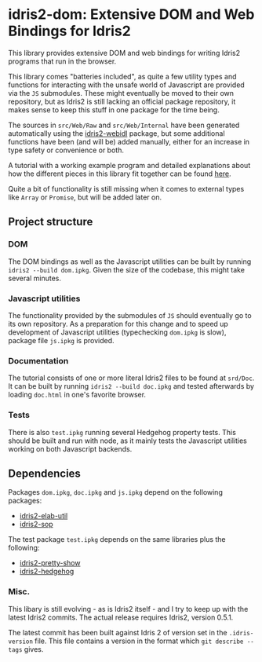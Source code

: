 # idris2-dom: Extensive DOM and Web Bindings for Idris2

This library provides extensive DOM and web bindings for
writing Idris2 programs that run in the browser.

This library comes "batteries included", as quite a few utility types
and functions for interacting with the unsafe world of Javascript
are provided via the `JS` submodules. These might eventually be moved
to their own repository, but as Idris2 is still lacking an official
package repository, it makes sense to keep this stuff in one package
for the time being.

The sources in `src/Web/Raw` and `src/Web/Internal`
have been generated automatically using
the [idris2-webidl](https://github.com/stefan-hoeck/idris2-webidl)
package, but some additional functions have been (and will be) added
manually, either for an increase in type safety or convenience or both.

A tutorial with a working example program and detailed
explanations about how the different pieces in this library fit
together can be found [here](src/Doc/Tutorial.md).

Quite a bit of functionality is still missing when it comes
to external types like `Array` or `Promise`, but will be added
later on.

## Project structure

### DOM
The DOM bindings as well as the Javascript utilities can be built
by running `idris2 --build dom.ipkg`. Given the size of the codebase,
this might take several minutes.

### Javascript utilities
The functionality provided by the submodules of `JS` should eventually
go to its own repository. As a preparation for this change and to
speed up development of Javascript utilities (typechecking `dom.ipkg`
is slow), package file `js.ipkg` is provided.

### Documentation
The tutorial consists of one or more literal Idris2 files to be
found at `srd/Doc`. It can be built by running `idris2 --build doc.ipkg`
and tested afterwards by loading `doc.html` in one's favorite browser.

### Tests
There is also `test.ipkg` running several Hedgehog property tests.
This should be built and run with node, as it mainly tests the
Javascript utilities working on both Javascript backends.

## Dependencies

Packages `dom.ipkg`, `doc.ipkg` and `js.ipkg` depend on the following packages:

* [idris2-elab-util](https://github.com/stefan-hoeck/idris2-elab-util)
* [idris2-sop](https://github.com/stefan-hoeck/idris2-sop)

The test package `test.ipkg` depends on the same libraries plus
the following:

* [idris2-pretty-show](https://github.com/stefan-hoeck/idris2-pretty-show)
* [idris2-hedgehog](https://github.com/stefan-hoeck/idris2-hedgehog)

### Misc.

This libary is still evolving - as is Idris2 itself - and I try to keep up
with the latest Idris2 commits. The actual release requires Idris2, version 0.5.1.

The latest commit has been built against Idris 2 of version set in the ``.idris-version`` file.
This file contains a version in the format which ``git describe --tags`` gives.
